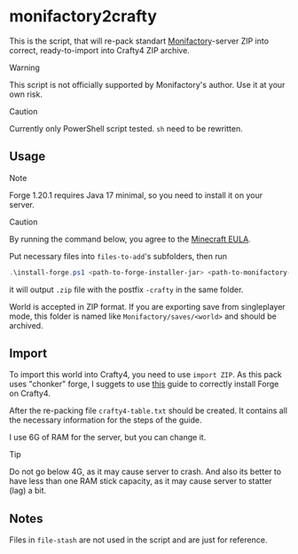 # monifactory2crafty

This is the script, that will re-pack standart [Monifactory](https://github.com/ThePansmith/Monifactory)-server ZIP into correct, ready-to-import into Crafty4 ZIP archive.

> [!WARNING]
> This script is not officially supported by Monifactory's author. Use it at your own risk.

> [!CAUTION]
> Currently only PowerShell script tested. `sh` need to be rewritten.

## Usage

> [!NOTE]
> Forge 1.20.1 requires Java 17 minimal, so you need to install it on your server.

> [!CAUTION]
> By running the command below, you agree to the [Minecraft EULA](https://account.mojang.com/documents/minecraft_eula).

Put necessary files into `files-to-add`'s subfolders, then run

```PowerShell
.\install-forge.ps1 <path-to-forge-installer-jar> <path-to-monifactory-zip>
```

it will output `.zip` file with the postfix `-crafty` in the same folder.

World is accepted in ZIP format. If you are exporting save from singleplayer mode, this folder is named like `Monifactory/saves/<world>` and should be archived.

## Import

To import this world into Crafty4, you need to use `import ZIP`. As this pack uses "chonker" forge, I suggets to use [this](https://wiki.craftycontrol.com/en/4/docs/Getting%20Started#forge-1-18-or-1-19) guide to correctly install Forge on Crafty4.

After the re-packing file `crafty4-table.txt` should be created. It contains all the necessary information for the steps of the guide.

I use 6G of RAM for the server, but you can change it. 

> [!TIP]
> Do not go below 4G, as it may cause server to crash. And also its better to have less than one RAM stick capacity, as it may cause server to statter (lag) a bit.

## Notes

Files in `file-stash` are not used in the script and are just for reference. 